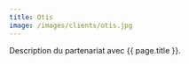 ```yaml
---
title: Otis
image: /images/clients/otis.jpg
---
```


Description du partenariat avec {{ page.title }}.
